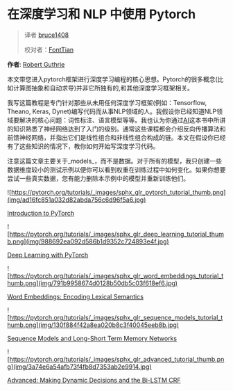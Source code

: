 # 在深度学习和 NLP 中使用 Pytorch

> 译者 [bruce1408](https://github.com/bruce1408)
>
> 校对者：[FontTian](https://github.com/fonttian)

**作者**: [Robert Guthrie](https://github.com/rguthrie3/DeepLearningForNLPInPytorch)

本文带您进入pytorch框架进行深度学习编程的核心思想。Pytorch的很多概念(比如计算图抽象和自动求导)并非它所独有的,和其他深度学习框架相关。

我写这篇教程是专门针对那些从未用任何深度学习框架(例如：Tensorflow, Theano, Keras, Dynet)编写代码而从事NLP领域的人。我假设你已经知道NLP领域要解决的核心问题：词性标注、语言模型等等。我也认为你通过[AI](http://aima.cs.berkeley.edu/)这本书中所讲的知识熟悉了神经网络达到了入门的级别。通常这些课程都会介绍反向传播算法和前馈神经网络，并指出它们是线性组合和非线性组合构成的链。本文在假设你已经有了这些知识的情况下，教你如何开始写深度学习代码。


注意这篇文章主要关于_models_，而不是数据。对于所有的模型，我只创建一些数据维度较小的测试示例以便你可以看到权重在训练过程中如何变化。如果你想要尝试一些真实数据，您有能力删除本示例中的模型并重新训练他们。

![https://pytorch.org/tutorials/_images/sphx_glr_pytorch_tutorial_thumb.png](img/ad16fc851a032d82abda756c6d96f5a6.jpg)

[Introduction to PyTorch](nlp/pytorch_tutorial.html#sphx-glr-beginner-nlp-pytorch-tutorial-py)

![https://pytorch.org/tutorials/_images/sphx_glr_deep_learning_tutorial_thumb.png](img/988692ea092d586b1d9352c724893e4f.jpg)

[Deep Learning with PyTorch](nlp/deep_learning_tutorial.html#sphx-glr-beginner-nlp-deep-learning-tutorial-py)

![https://pytorch.org/tutorials/_images/sphx_glr_word_embeddings_tutorial_thumb.png](img/791b9958674d0128b50db5c03f618ef6.jpg)

[Word Embeddings: Encoding Lexical Semantics](nlp/word_embeddings_tutorial.html#sphx-glr-beginner-nlp-word-embeddings-tutorial-py)

![https://pytorch.org/tutorials/_images/sphx_glr_sequence_models_tutorial_thumb.png](img/130f884f42a8ea020b8c3f40045eeb8b.jpg)

[Sequence Models and Long-Short Term Memory Networks](nlp/sequence_models_tutorial.html#sphx-glr-beginner-nlp-sequence-models-tutorial-py)

![https://pytorch.org/tutorials/_images/sphx_glr_advanced_tutorial_thumb.png](img/3a74e6a54afb73f4fb8d7353ab2e9914.jpg)

[Advanced: Making Dynamic Decisions and the Bi-LSTM CRF](nlp/advanced_tutorial.html#sphx-glr-beginner-nlp-advanced-tutorial-py)

